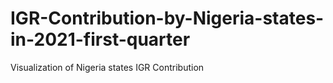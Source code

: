 # IGR-Contribution-by-Nigeria-states-in-2021-first-quarter
Visualization of Nigeria states IGR Contribution
